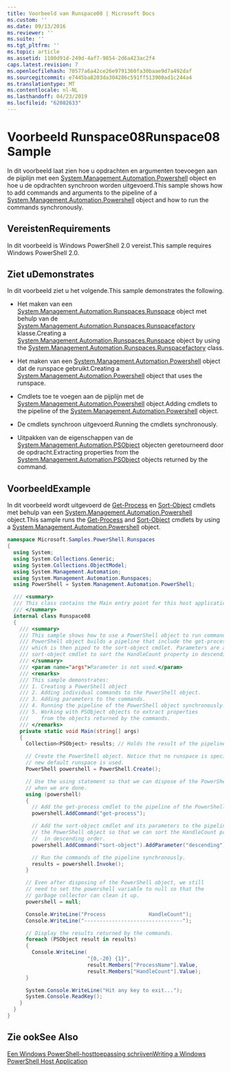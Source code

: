 ```yaml
---
title: Voorbeeld van Runspace08 | Microsoft Docs
ms.custom: ''
ms.date: 09/13/2016
ms.reviewer: ''
ms.suite: ''
ms.tgt_pltfrm: ''
ms.topic: article
ms.assetid: 1100d91d-249d-4af7-9854-2d6a423ac2f4
caps.latest.revision: 7
ms.openlocfilehash: 70577a6a42ce26e9791360fa30baae9d7a492daf
ms.sourcegitcommit: e7445ba8203da304286c591ff513900ad1c244a4
ms.translationtype: MT
ms.contentlocale: nl-NL
ms.lasthandoff: 04/23/2019
ms.locfileid: "62082633"
---
```

# <a name="runspace08-sample"></a><span data-ttu-id="752cd-102">Voorbeeld Runspace08</span><span class="sxs-lookup"><span data-stu-id="752cd-102">Runspace08 Sample</span></span>

<span data-ttu-id="752cd-103">In dit voorbeeld laat zien hoe u opdrachten en argumenten toevoegen aan de pijplijn met een [System.Management.Automation.Powershell](/dotnet/api/system.management.automation.powershell) object en hoe u de opdrachten synchroon worden uitgevoerd.</span><span class="sxs-lookup"><span data-stu-id="752cd-103">This sample shows how to add commands and arguments to the pipeline of a [System.Management.Automation.Powershell](/dotnet/api/system.management.automation.powershell) object and how to run the commands synchronously.</span></span>

## <a name="requirements"></a><span data-ttu-id="752cd-104">Vereisten</span><span class="sxs-lookup"><span data-stu-id="752cd-104">Requirements</span></span>

<span data-ttu-id="752cd-105">In dit voorbeeld is Windows PowerShell 2.0 vereist.</span><span class="sxs-lookup"><span data-stu-id="752cd-105">This sample requires Windows PowerShell 2.0.</span></span>

## <a name="demonstrates"></a><span data-ttu-id="752cd-106">Ziet u</span><span class="sxs-lookup"><span data-stu-id="752cd-106">Demonstrates</span></span>

<span data-ttu-id="752cd-107">In dit voorbeeld ziet u het volgende.</span><span class="sxs-lookup"><span data-stu-id="752cd-107">This sample demonstrates the following.</span></span>

- <span data-ttu-id="752cd-108">Het maken van een [System.Management.Automation.Runspaces.Runspace](/dotnet/api/System.Management.Automation.Runspaces.Runspace) object met behulp van de [System.Management.Automation.Runspaces.Runspacefactory](/dotnet/api/System.Management.Automation.Runspaces.RunspaceFactory) klasse.</span><span class="sxs-lookup"><span data-stu-id="752cd-108">Creating a [System.Management.Automation.Runspaces.Runspace](/dotnet/api/System.Management.Automation.Runspaces.Runspace) object by using the [System.Management.Automation.Runspaces.Runspacefactory](/dotnet/api/System.Management.Automation.Runspaces.RunspaceFactory) class.</span></span>

- <span data-ttu-id="752cd-109">Het maken van een [System.Management.Automation.Powershell](/dotnet/api/system.management.automation.powershell) object dat de runspace gebruikt.</span><span class="sxs-lookup"><span data-stu-id="752cd-109">Creating a [System.Management.Automation.Powershell](/dotnet/api/system.management.automation.powershell) object that uses the runspace.</span></span>

- <span data-ttu-id="752cd-110">Cmdlets toe te voegen aan de pijplijn met de [System.Management.Automation.Powershell](/dotnet/api/system.management.automation.powershell) object.</span><span class="sxs-lookup"><span data-stu-id="752cd-110">Adding cmdlets to the pipeline of the [System.Management.Automation.Powershell](/dotnet/api/system.management.automation.powershell) object.</span></span>

- <span data-ttu-id="752cd-111">De cmdlets synchroon uitgevoerd.</span><span class="sxs-lookup"><span data-stu-id="752cd-111">Running the cmdlets synchronously.</span></span>

- <span data-ttu-id="752cd-112">Uitpakken van de eigenschappen van de [System.Management.Automation.PSObject](/dotnet/api/System.Management.Automation.PSObject) objecten geretourneerd door de opdracht.</span><span class="sxs-lookup"><span data-stu-id="752cd-112">Extracting properties from the [System.Management.Automation.PSObject](/dotnet/api/System.Management.Automation.PSObject) objects returned by the command.</span></span>

## <a name="example"></a><span data-ttu-id="752cd-113">Voorbeeld</span><span class="sxs-lookup"><span data-stu-id="752cd-113">Example</span></span>

<span data-ttu-id="752cd-114">In dit voorbeeld wordt uitgevoerd de [Get-Process](/powershell/module/Microsoft.PowerShell.Management/Get-Process) en [Sort-Object](/powershell/module/Microsoft.PowerShell.Utility/Sort-Object) cmdlets met behulp van een [System.Management.Automation.Powershell](/dotnet/api/system.management.automation.powershell) object.</span><span class="sxs-lookup"><span data-stu-id="752cd-114">This sample runs the [Get-Process](/powershell/module/Microsoft.PowerShell.Management/Get-Process) and [Sort-Object](/powershell/module/Microsoft.PowerShell.Utility/Sort-Object) cmdlets by using a [System.Management.Automation.Powershell](/dotnet/api/system.management.automation.powershell) object.</span></span>

```csharp
namespace Microsoft.Samples.PowerShell.Runspaces
{
  using System;
  using System.Collections.Generic;
  using System.Collections.ObjectModel;
  using System.Management.Automation;
  using System.Management.Automation.Runspaces;
  using PowerShell = System.Management.Automation.PowerShell;

  /// <summary>
  /// This class contains the Main entry point for this host application.
  /// </summary>
  internal class Runspace08
  {
    /// <summary>
    /// This sample shows how to use a PowerShell object to run commands. The
    /// PowerShell object builds a pipeline that include the get-process cmdlet,
    /// which is then piped to the sort-object cmdlet. Parameters are added to the
    /// sort-object cmdlet to sort the HandleCount property in descending order.
    /// </summary>
    /// <param name="args">Parameter is not used.</param>
    /// <remarks>
    /// This sample demonstrates:
    /// 1. Creating a PowerShell object
    /// 2. Adding individual commands to the PowerShell object.
    /// 3. Adding parameters to the commands.
    /// 4. Running the pipeline of the PowerShell object synchronously.
    /// 5. Working with PSObject objects to extract properties
    ///    from the objects returned by the commands.
    /// </remarks>
    private static void Main(string[] args)
    {
      Collection<PSObject> results; // Holds the result of the pipeline execution.

      // Create the PowerShell object. Notice that no runspace is specified so a
      // new default runspace is used.
      PowerShell powershell = PowerShell.Create();

      // Use the using statement so that we can dispose of the PowerShell object
      // when we are done.
      using (powershell)
      {
        // Add the get-process cmdlet to the pipeline of the PowerShell object.
        powershell.AddCommand("get-process");

        // Add the sort-object cmdlet and its parameters to the pipeline of
        // the PowerShell object so that we can sort the HandleCount property
        //  in descending order.
        powershell.AddCommand("sort-object").AddParameter("descending").AddParameter("property", "handlecount");

        // Run the commands of the pipeline synchronously.
        results = powershell.Invoke();
      }

      // Even after disposing of the PowerShell object, we still
      // need to set the powershell variable to null so that the
      // garbage collector can clean it up.
      powershell = null;

      Console.WriteLine("Process              HandleCount");
      Console.WriteLine("--------------------------------");

      // Display the results returned by the commands.
      foreach (PSObject result in results)
      {
        Console.WriteLine(
                          "{0,-20} {1}",
                          result.Members["ProcessName"].Value,
                          result.Members["HandleCount"].Value);
      }

      System.Console.WriteLine("Hit any key to exit...");
      System.Console.ReadKey();
    }
  }
}
```

## <a name="see-also"></a><span data-ttu-id="752cd-115">Zie ook</span><span class="sxs-lookup"><span data-stu-id="752cd-115">See Also</span></span>

[<span data-ttu-id="752cd-116">Een Windows PowerShell-hosttoepassing schrijven</span><span class="sxs-lookup"><span data-stu-id="752cd-116">Writing a Windows PowerShell Host Application</span></span>](./writing-a-windows-powershell-host-application.md)